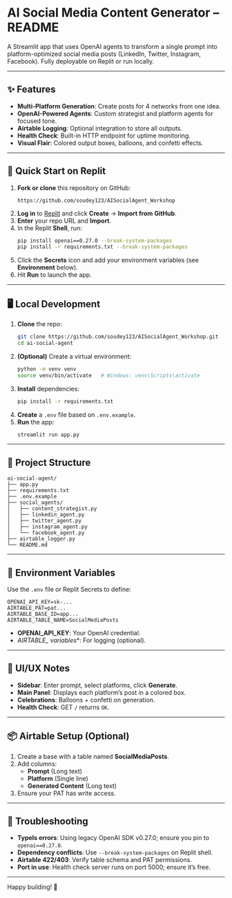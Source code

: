 # AI Social Media Content Generator – README

A Streamlit app that uses OpenAI agents to transform a single prompt into platform-optimized social media posts (LinkedIn, Twitter, Instagram, Facebook). Fully deployable on Replit or run locally.

---

## ✨ Features

- **Multi-Platform Generation**: Create posts for 4 networks from one idea.  
- **OpenAI-Powered Agents**: Custom strategist and platform agents for focused tone.  
- **Airtable Logging**: Optional integration to store all outputs.  
- **Health Check**: Built-in HTTP endpoint for uptime monitoring.  
- **Visual Flair**: Colored output boxes, balloons, and confetti effects.

---

## 🚀 Quick Start on Replit

1. **Fork or clone** this repository on GitHub:  
   ```
   https://github.com/soudey123/AISocialAgent_Workshop
   ```
2. **Log in** to [Replit](https://replit.com) and click **Create** → **Import from GitHub**.  
3. **Enter** your repo URL and **Import**.  
4. In the Replit **Shell**, run:
   ```bash
   pip install openai==0.27.0 --break-system-packages
   pip install -r requirements.txt --break-system-packages
   ```
5. Click the **Secrets** icon and add your environment variables (see **Environment** below).  
6. Hit **Run** to launch the app.

---

## 🖥️ Local Development

1. **Clone** the repo:
   ```bash
   git clone https://github.com/soudey123/AISocialAgent_Workshop.git
   cd ai-social-agent
   ```
2. **(Optional)** Create a virtual environment:
   ```bash
   python -m venv venv
   source venv/bin/activate   # Windows: venv\Scripts\activate
   ```
3. **Install** dependencies:
   ```bash
   pip install -r requirements.txt
   ```
4. **Create** a `.env` file based on `.env.example`.  
5. **Run** the app:
   ```bash
   streamlit run app.py
   ```

---

## 📁 Project Structure

```
ai-social-agent/
├── app.py
├── requirements.txt
├── .env.example
├── social_agents/
│   ├── content_strategist.py
│   ├── linkedin_agent.py
│   ├── twitter_agent.py
│   ├── instagram_agent.py
│   └── facebook_agent.py
├── airtable_logger.py
└── README.md
```

---

## 🔧 Environment Variables

Use the `.env` file or Replit Secrets to define:

```dotenv
OPENAI_API_KEY=sk-...
AIRTABLE_PAT=pat...
AIRTABLE_BASE_ID=app...
AIRTABLE_TABLE_NAME=SocialMediaPosts
```

- **OPENAI_API_KEY**: Your OpenAI credential.  
- **AIRTABLE_* variables**: For logging (optional).

---

## 🎨 UI/UX Notes

- **Sidebar**: Enter prompt, select platforms, click **Generate**.  
- **Main Panel**: Displays each platform’s post in a colored box.  
- **Celebrations**: Balloons + confetti on generation.  
- **Health Check**: GET `/` returns `OK`.

---

## 📦 Airtable Setup (Optional)

1. Create a base with a table named **SocialMediaPosts**.  
2. Add columns:
   - **Prompt** (Long text)  
   - **Platform** (Single line)  
   - **Generated Content** (Long text)  
3. Ensure your PAT has write access.

---

## 🐞 Troubleshooting

- **TypeIs errors**: Using legacy OpenAI SDK v0.27.0; ensure you pin to `openai==0.27.0`.  
- **Dependency conflicts**: Use `--break-system-packages` on Replit shell.  
- **Airtable 422/403**: Verify table schema and PAT permissions.  
- **Port in use**: Health check server runs on port 5000; ensure it’s free.

---

Happy building! 🎉
